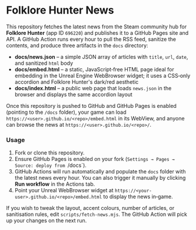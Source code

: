 # Folklore Hunter News

This repository fetches the latest news from the Steam community hub for **Folklore Hunter** (app ID `696220`) and publishes it to a GitHub Pages site and API.  A GitHub Action runs every hour to pull the RSS feed, sanitize the contents, and produce three artifacts in the `docs` directory:

- **docs/news.json** – a simple JSON array of articles with `title`, `url`, `date`, and sanitized `html` body
- **docs/embed.html** – a static, JavaScript‑free HTML page ideal for embedding in the Unreal Engine WebBrowser widget; it uses a CSS‑only accordion and Folklore Hunter's dark/red aesthetic
- **docs/index.html** – a public web page that loads `news.json` in the browser and displays the same accordion layout

Once this repository is pushed to GitHub and GitHub Pages is enabled (pointing to the `/docs` folder), your game can load `https://<user>.github.io/<repo>/embed.html` in its WebView, and anyone can browse the news at `https://<user>.github.io/<repo>/`.

### Usage

1. Fork or clone this repository.
2. Ensure GitHub Pages is enabled on your fork (`Settings → Pages → Source: deploy from `/docs`).
3. GitHub Actions will run automatically and populate the `docs` folder with the latest news every hour.  You can also trigger it manually by clicking **Run workflow** in the Actions tab.
4. Point your Unreal WebBrowser widget at `https://<your-user>.github.io/<repo>/embed.html` to display the news in‑game.

If you wish to tweak the layout, accent colours, number of articles, or sanitisation rules, edit `scripts/fetch-news.mjs`.  The GitHub Action will pick up your changes on the next run.